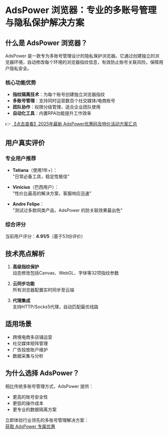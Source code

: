 # AdsPower 浏览器：专业的多账号管理与隐私保护解决方案

## 什么是 AdsPower 浏览器？

AdsPower 是一款专为多账号管理设计的隐私保护浏览器。它通过创建独立的浏览器环境，自动修改每个环境的浏览器指纹信息，有效防止账号关联风险，保障用户隐私安全。

### 核心功能优势
- **指纹隔离技术**：为每个账号创建独立浏览器指纹
- **多账号管理**：支持同时运营数百个社交媒体/电商账号
- **团队协作**：权限分级管理，适合企业团队使用
- **自动化工具**：内置RPA功能提升工作效率

👉 [【点击查看】2025年最新 AdsPower优惠码及特价活动方案汇总](https://bit.ly/adspower_free)

## 用户真实评价

### 专业用户推荐
- **Tatiana**（使用1年+）：  
  "日常必备工具，稳定性极佳"
  
- **Vinicius**（巴西用户）：  
  "性价比最高的解决方案，客服响应迅速"

- **Andre Felipe**：  
  "测试过多款同类产品，AdsPower 的防关联效果最出色"

### 综合评分
当前用户评分：**4.91/5**（基于53份评价）

## 技术亮点解析

1. **高级指纹保护**  
   动态修改包括Canvas、WebGL、字体等32项指纹参数

2. **云同步功能**  
   所有浏览器配置实时同步至云端

3. **代理集成**  
   支持HTTP/Socks5代理，自动匹配最优线路

## 适用场景
- 跨境电商多店铺运营
- 社交媒体矩阵管理
- 广告投放账户维护
- 数据采集与分析

## 为什么选择 AdsPower？
相比传统多账号管理方式，AdsPower 提供：
- 更高的账号安全性
- 更低的操作成本
- 更专业的数据隔离方案

立即体验行业领先的多账号管理解决方案：  
[获取 AdsPower 专属优惠](https://bit.ly/adspower_free)
